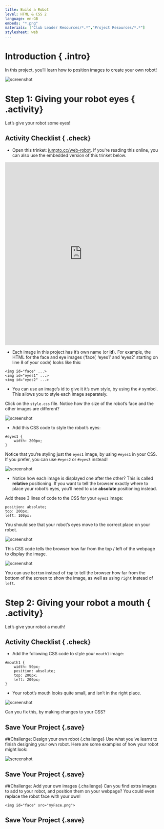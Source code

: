 ```yaml
---
title: Build a Robot
level: HTML & CSS 2
language: en-GB
embeds: "*.png"
materials: ["Club Leader Resources/*.*","Project Resources/*.*"]
stylesheet: web
...
```


# Introduction { .intro}

In this project, you’ll learn how to position images to create your own robot!

![screenshot](robot-final.png)

# Step 1: Giving your robot eyes { .activity}

Let’s give your robot some eyes!

## Activity Checklist { .check}

+ Open this trinket: <a href="http://jumpto.cc/web-robot" target="_blank">jumpto.cc/web-robot</a>. If you're reading this online, you can also use the embedded version of this trinket below.

<div class="trinket">
  <iframe src="https://trinket.io/embed/html/b29b50e571" width="100%" height="600" frameborder="0" marginwidth="0" marginheight="0" allowfullscreen>
  </iframe>
</div>

+ Each image in this project has it’s own name (or __id__). For example, the HTML for the face and eye images (‘face’, ‘eyes1’ and ‘eyes2’ starting on line 8 of your code) looks like this:

```
<img id="face" ...>
<img id="eyes1" ...>
<img id="eyes2" ...>
```

+ You can use an image’s id to give it it’s own style, by using the `#` symbol. This allows you to style each image separately.

Click on the `style.css` file. Notice how the size of the robot’s face and the other images are different?

![screenshot](robot-id.png)

+ Add this CSS code to style the robot’s eyes:

```
#eyes1 {
    width: 200px;
}
```

Notice that you’re styling just the `eyes1` image, by using `#eyes1` in your CSS. If you prefer, you can use `#eyes2` or `#eyes3` instead!

![screenshot](robot-eyes-width.png)

+ Notice how each image is displayed one after the other? This is called __relative__ positioning. If you want to tell the browser exactly where to place your robot’s eyes, you’ll need to use __absolute__ positioning instead.

Add these 3 lines of code to the CSS for your `eyes1` image:

```
position: absolute;
top: 200px;
left: 100px;
```

You should see that your robot’s eyes move to the correct place on your robot.

![screenshot](robot-eyes-position.png)

This CSS code tells the browser how far from the top / left of the webpage to display the image.

![screenshot](robot-eyes-position2.png)

You can use `bottom` instead of `top` to tell the browser how far from the bottom of the screen to show the image, as well as using `right` instead of `left`.

# Step 2: Giving your robot a mouth { .activity}

Let’s give your robot a mouth!

## Activity Checklist { .check}

+ Add the following CSS code to style your `mouth1` image:

```
#mouth1 {
    width: 50px;
    position: absolute;
    top: 200px;
    left: 200px;
}
```

+ Your robot’s mouth looks quite small, and isn’t in the right place.

![screenshot](robot-mouth.png)

Can you fix this, by making changes to your CSS?

## Save Your Project {.save}

##Challenge: Design your own robot {.challenge}
Use what you’ve learnt to finish designing your own robot. Here are some examples of how your robot might look:

![screenshot](robot-examples.png)

## Save Your Project {.save}

##Challenge: Add your own images {.challenge}
Can you find extra images to add to your robot, and position them on your webpage? You could even replace the robot face with your own!

```
<img id="face" src="myFace.png">
```

## Save Your Project {.save} 